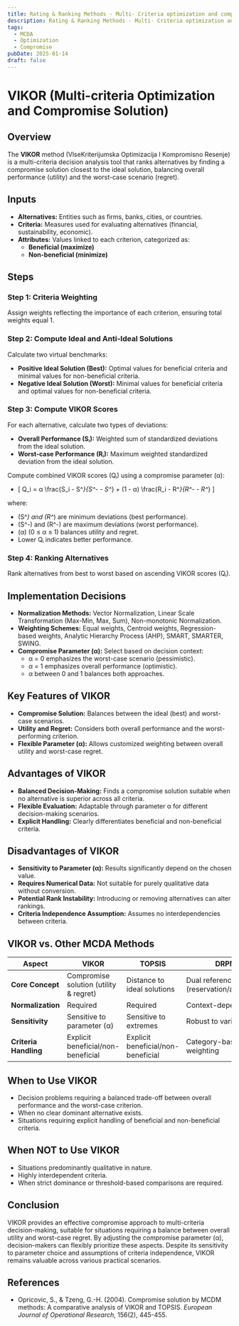 ```yaml
---
title: Rating & Ranking Methods - Multi- Criteria optimization and compromise solution
description: Rating & Ranking Methods - Multi- Criteria optimization and compromise solution
tags:
  - MCDA
  - Optimization
  - Compromise
pubDate: 2025-01-14
draft: false
---
```

# VIKOR (Multi-criteria Optimization and Compromise Solution)

## Overview
The **VIKOR** method (VlseKriterijumska Optimizacija I Kompromisno Resenje) is a multi-criteria decision analysis tool that ranks alternatives by finding a compromise solution closest to the ideal solution, balancing overall performance (utility) and the worst-case scenario (regret).

## Inputs
- **Alternatives:** Entities such as firms, banks, cities, or countries.
- **Criteria:** Measures used for evaluating alternatives (financial, sustainability, economic).
- **Attributes:** Values linked to each criterion, categorized as:
  - **Beneficial (maximize)**
  - **Non-beneficial (minimize)**

## Steps

### Step 1: Criteria Weighting
Assign weights reflecting the importance of each criterion, ensuring total weights equal 1.

### Step 2: Compute Ideal and Anti-Ideal Solutions
Calculate two virtual benchmarks:
- **Positive Ideal Solution (Best):** Optimal values for beneficial criteria and minimal values for non-beneficial criteria.
- **Negative Ideal Solution (Worst):** Minimal values for beneficial criteria and optimal values for non-beneficial criteria.

### Step 3: Compute VIKOR Scores
For each alternative, calculate two types of deviations:
- **Overall Performance (Sᵢ):** Weighted sum of standardized deviations from the ideal solution.
- **Worst-case Performance (Rᵢ):** Maximum weighted standardized deviation from the ideal solution.

Compute combined VIKOR scores (Qᵢ) using a compromise parameter (α):

- \[ Q_i = α \frac{S_i - S^*}{S^- - S^*} + (1 - α) \frac{R_i - R^*}{R^- - R^*} \]

where:
- \(S^*\) and \(R^*\) are minimum deviations (best performance).
- \(S^-\) and \(R^-\) are maximum deviations (worst performance).
- \(α\) (0 ≤ α ≤ 1) balances utility and regret.
- Lower Qᵢ indicates better performance.

### Step 4: Ranking Alternatives
Rank alternatives from best to worst based on ascending VIKOR scores (Qᵢ).

## Implementation Decisions
- **Normalization Methods:** Vector Normalization, Linear Scale Transformation (Max-Min, Max, Sum), Non-monotonic Normalization.
- **Weighting Schemes:** Equal weights, Centroid weights, Regression-based weights, Analytic Hierarchy Process (AHP), SMART, SMARTER, SWING.
- **Compromise Parameter (α):** Select based on decision context:
  - α = 0 emphasizes the worst-case scenario (pessimistic).
  - α = 1 emphasizes overall performance (optimistic).
  - α between 0 and 1 balances both approaches.

## Key Features of VIKOR
- **Compromise Solution:** Balances between the ideal (best) and worst-case scenarios.
- **Utility and Regret:** Considers both overall performance and the worst-performing criterion.
- **Flexible Parameter (α):** Allows customized weighting between overall utility and worst-case regret.

## Advantages of VIKOR
- **Balanced Decision-Making:** Finds a compromise solution suitable when no alternative is superior across all criteria.
- **Flexible Evaluation:** Adaptable through parameter α for different decision-making scenarios.
- **Explicit Handling:** Clearly differentiates beneficial and non-beneficial criteria.

## Disadvantages of VIKOR
- **Sensitivity to Parameter (α):** Results significantly depend on the chosen value.
- **Requires Numerical Data:** Not suitable for purely qualitative data without conversion.
- **Potential Rank Instability:** Introducing or removing alternatives can alter rankings.
- **Criteria Independence Assumption:** Assumes no interdependencies between criteria.

## VIKOR vs. Other MCDA Methods

| Aspect                   | VIKOR                               | TOPSIS                              | DRPM                                 |
|--------------------------|-------------------------------------|-------------------------------------|--------------------------------------|
| **Core Concept**         | Compromise solution (utility & regret)| Distance to ideal solutions          | Dual reference points (reservation/aspiration)|
| **Normalization**        | Required                            | Required                            | Context-dependent                    |
| **Sensitivity**          | Sensitive to parameter (α)           | Sensitive to extremes               | Robust to variations                 |
| **Criteria Handling**    | Explicit beneficial/non-beneficial  | Explicit beneficial/non-beneficial  | Category-based weighting             |

## When to Use VIKOR
- Decision problems requiring a balanced trade-off between overall performance and the worst-case criterion.
- When no clear dominant alternative exists.
- Situations requiring explicit handling of beneficial and non-beneficial criteria.

## When NOT to Use VIKOR
- Situations predominantly qualitative in nature.
- Highly interdependent criteria.
- When strict dominance or threshold-based comparisons are required.

## Conclusion
VIKOR provides an effective compromise approach to multi-criteria decision-making, suitable for situations requiring a balance between overall utility and worst-case regret. By adjusting the compromise parameter (α), decision-makers can flexibly prioritize these aspects. Despite its sensitivity to parameter choice and assumptions of criteria independence, VIKOR remains valuable across various practical scenarios.

## References
- Opricovic, S., & Tzeng, G.-H. (2004). Compromise solution by MCDM methods: A comparative analysis of VIKOR and TOPSIS. *European Journal of Operational Research*, 156(2), 445-455.